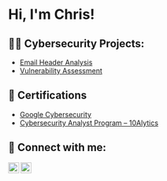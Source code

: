 <h1>Hi, I'm Chris!

<h2>👨‍💻 Cybersecurity Projects:</h2>

  - [Email Header Analysis](https://github.com/chrisaondo/Email-Header-Analysis) <br/>
  - [Vulnerability Assessment](https://github.com/chrisaondo/Vulnerability-Assessment.git) <br/>



  
<h2>📄 Certifications</h2>


  - [Google Cybersecurity](https://www.credly.com/badges/a5974528-175a-4b0e-9d57-923d29945c82/linked_in_profile)
  - [Cybersecurity Analyst Program – 10Alytics](https://github.com/chrisaondo/chrisaondo/blob/main/10Alytics%20Certificate.pdf)



<h2> 🤳 Connect with me:</h2>

[<img align="left" alt="KrisAon | YouTube" width="22px" src="https://cdn.jsdelivr.net/npm/simple-icons@v3/icons/youtube.svg" />][youtube]
[<img align="left" alt="/in/christopher-aondoakaa| LinkedIn" width="22px" src="https://cdn.jsdelivr.net/npm/simple-icons@v3/icons/linkedin.svg" />][linkedin]


[youtube]: https://www.youtube.com/@KrisAon
[linkedin]: www.linkedin.com/in/christopher-aondoakaa

<!--
**joshmadakor1/joshmadakor1** is a ✨ _special_ ✨ repository because its `README.md` (this file) appears on your GitHub profile.

Here are some ideas to get you started:

- 🔭 I’m currently working on ...
- 🌱 I’m currently learning ...
- 👯 I’m looking to collaborate on ...
- 🤔 I’m looking for help with ...
- 💬 Ask me about ...
- 📫 How to reach me: ...
- 😄 Pronouns: ...
- ⚡ Fun fact: ...
-->
